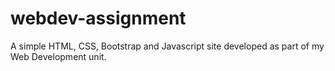 # webdev-assignment
A simple HTML, CSS, Bootstrap and Javascript site developed as part of my Web Development unit.
